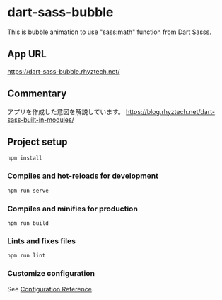 # dart-sass-bubble

This is bubble animation to use "sass:math" function from Dart Sasss.

## App URL

https://dart-sass-bubble.rhyztech.net/


## Commentary

アプリを作成した意図を解説しています。
https://blog.rhyztech.net/dart-sass-built-in-modules/


## Project setup
```
npm install
```

### Compiles and hot-reloads for development
```
npm run serve
```

### Compiles and minifies for production
```
npm run build
```

### Lints and fixes files
```
npm run lint
```

### Customize configuration
See [Configuration Reference](https://cli.vuejs.org/config/).
